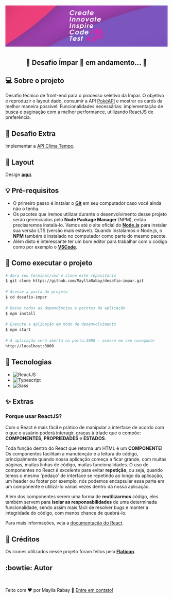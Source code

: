 <h1 align="center">
  <img alt="Create, innovate, inspire, code and test like a girl!" title="#MeuBanner" src="./src/app/presentation/assets/images/banner.png" />
</h1>

<h2 align="center"> 
	🚧 Desafio Ímpar 🚀 em andamento... 🚧
</h2>

## 💻 Sobre o projeto
 Desafio técnico de front-end para o processo seletivo da Ímpar. O objetivo é reproduzir o layout dado, consumir a API [PokéAPI](https://pokeapi.co/) e mostrar os cards da melhor maneira possível. Funcionalidades necessárias: implementação de busca e paginação com a melhor performance, utilizando ReactJS de preferência.

 ## 🚀 Desafio Extra
 Implementar a [API Clima Tempo](https://advisor.climatempo.com.br/).

## 🎨 Layout
  Design [**aqui**](https://xd.adobe.com/view/c715f110-fbd4-4323-be0c-0e453c1450db-9246/).

## 💡 Pré-requisitos
 - O primeiro passo é instalar o [**Git**](https://git-scm.com) em seu computador caso você ainda não o tenha. 
 - Os pacotes que iremos utilizar durante o desenvolvimento desse projeto serão gerenciados pelo **Node Package Manager** (NPM), então precisaremos instalá-lo. Vamos até o site oficial do [**Node.js**](https://nodejs.org/en/) para instalar sua versão LTS (versão mais estável). Quando instalamos o Node.js, o **NPM** também é instalado no computador como parte do mesmo pacote.
 - Além disto é interessante ter um bom editor para trabalhar com o código como por exemplo o [**VSCode**](https://code.visualstudio.com/download).

## 🚀 Como executar o projeto

```bash
# Abra seu terminal/cmd e clone este repositório
$ git clone https://github.com/MayllaRabay/desafio-impar.git

# Acesse a pasta do projeto
$ cd desafio-impar

# Baixe todas as dependências e pacotes da aplicação
$ npm install

# Execute a aplicação em modo de desenvolvimento
$ npm start

# A aplicação será aberta na porta:3000 - acesse em seu navegador
http://localhost:3000
```

## 🔧 Tecnologias
  - ![ReactJS](https://img.shields.io/badge/-ReactJS-4682b4)
  - ![Typescript](https://img.shields.io/badge/-Typescript-155991)
  - ![Sass](https://img.shields.io/badge/-Sass-ff6f9c)


## ✨ Extras
### Porque usar ReactJS?
 Com o React é mais fácil e prático de manipular a interface de acordo com o que o usuário poderá interagir, graças à tríade que o compõe: **COMPONENTES**, **PROPRIEDADES** e **ESTADOS**.

 Toda função dentro do React que retorna um HTML é um **COMPONENTE**! Os componentes facilitam a manutenção e a leitura do código, principalmente quando nossa aplicação começa a ficar grande, com muitas páginas, muitas linhas de código, muitas funcionalidades. O uso de componentes no React é excelente para evitar **repetição**, ou seja, quando temos o mesmo 'pedaço' de interface se repetindo ao longo da aplicação, um header ou footer por exemplo, nós podemos encapsular essa parte em um componente e utilizá-lo várias vezes dentro da nossa aplicação. 
 
 Além dos componentes serem uma forma de **reutilizarmos** código, eles também servem para **isolar as responsabilidades** de uma determinada funcionalidade, sendo assim mais fácil de resolver bugs e manter a integridade do código, com menos chance de quebrá-lo.

 Para mais informações, veja a [documentação do React](https://create-react-app.dev/docs/getting-started/).

 ## 📜 Créditos
 Os ícones utilizados nesse projeto foram feitos pela [**Flaticon**](https://www.flaticon.com/).

## :bowtie: Autor
<a href="https://github.com/mayllarabay/">
 <img src="https://avatars.githubusercontent.com/u/68441361?v=4" width="100px" alt="" />
</a>

Feito com ❤️ por Maylla Rabay 👋 [Entre em contato!](https://www.linkedin.com/in/mayllarabay/)
